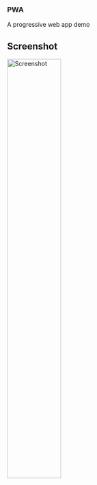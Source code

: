### PWA 
A progressive web app demo

## Screenshot 
<img src="images/ss.png" width="50%" alt="Screenshot"/>
